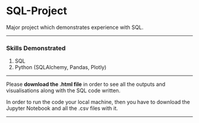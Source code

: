 # SQL-Project

Major project which demonstrates experience with SQL.

***

### Skills Demonstrated

1) SQL
2) Python (SQLAlchemy, Pandas, Plotly)

***

Please **download the .html file** in order to see all the outputs and visualisations along with the SQL code written.

In order to run the code your local machine, then you have to download the Jupyter Notebook and all the .csv files with it.

***
